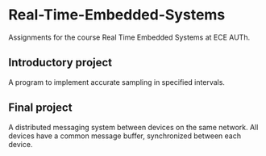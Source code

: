 # Real-Time-Embedded-Systems
Assignments for the course Real Time Embedded Systems at ECE AUTh.

## Introductory project
A program to implement accurate sampling in specified intervals.

## Final project
A distributed messaging system between devices on the same network. All devices have a common message buffer, synchronized between each device.
